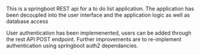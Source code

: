 This is a springboot REST api for a to do list application. The application has been decoupled into the user interface and the application logic as well as database access

User authentication has been implemenented, users can be added through the rest API POST endpoint. 
Further improvements are to re-implement authentication using springboot auth2 dependancies.
